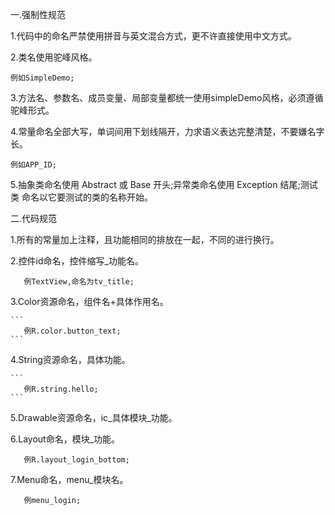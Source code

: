 一.强制性规范

 1.代码中的命名严禁使用拼音与英文混合方式，更不许直接使用中文方式。

 2.类名使用驼峰风格。

 ```
 例如SimpleDemo;
 ```

 3.方法名、参数名、成员变量、局部变量都统一使用simpleDemo风格，必须遵循驼峰形式。

 4.常量命名全部大写，单词间用下划线隔开，力求语义表达完整清楚，不要嫌名字长。

  ```
  例如APP_ID;
  ```

 5.抽象类命名使用 Abstract 或 Base 开头;异常类命名使用 Exception 结尾;测试类 命名以它要测试的类的名称开始。

 二.代码规范

  1.所有的常量加上注释，且功能相同的排放在一起，不同的进行换行。

  2.控件id命名，控件缩写_功能名。

   ```
      例TextView,命名为tv_title;
   ```

  3.Color资源命名，组件名+具体作用名。

    ```
       例R.color.button_text;
    ```

  4.String资源命名，具体功能。


    ```
       例R.string.hello;
    ```

  5.Drawable资源命名，ic_具体模块_功能。

  6.Layout命名，模块_功能。

   ```
      例R.layout_login_bottom;
   ```

  7.Menu命名，menu_模块名。

   ```
      例menu_login;
   ```
